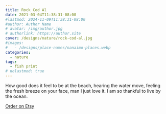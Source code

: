 ```yaml
---
title: Rock Cod Al
date: 2021-03-04T11:38:31-08:00
#lastmod: 2024-11-09T11:38:31-08:00
#author: Author Name
# avatar: /img/author.jpg
# authorlink: https://author.site
cover: /designs/nature/rock-cod-al.jpg
#images:
#   - /designs/place-names/nanaimo-places.webp
categories:
  - nature
tags:
  - fish print
# nolastmod: true
---
```



How good does it feel to be at the beach, hearing the water move, feeling the fresh breeze on your face, man I just love it. I am so thankful to live by the ocean.


<!--more-->
[Order on Etsy](https://www.etsy.com/ca/listing/974409507/rock-cod-al-t-shirt)
